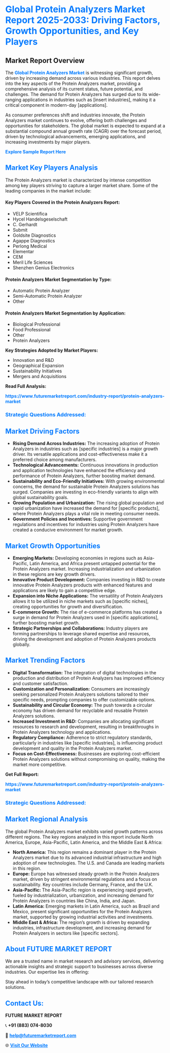 <h1 style="color: #007BFF;">Global Protein Analyzers Market Report 2025-2033: Driving Factors, Growth Opportunities, and Key Players</h1>

<section id="overview">
<h2>Market Report Overview</h2>
<p>The <a href="https://www.futuremarketreport.com/industry-report/protein-analyzers-market" style="color: #007BFF; text-decoration: none;"><strong>Global Protein Analyzers Market</strong></a> is witnessing significant growth, driven by increasing demand across various industries. This report delves into the key aspects of the Protein Analyzers market, providing a comprehensive analysis of its current status, future potential, and challenges. The demand for Protein Analyzers has surged due to its wide-ranging applications in industries such as [insert industries], making it a critical component in modern-day [applications].</p>
<p>As consumer preferences shift and industries innovate, the Protein Analyzers market continues to evolve, offering both challenges and opportunities for stakeholders. The global market is expected to expand at a substantial compound annual growth rate (CAGR) over the forecast period, driven by technological advancements, emerging applications, and increasing investments by major players.</p>
</section>

<section id="overview">
<p><a href="https://www.futuremarketreport.com/request-sample/reportId=128293" style="color: #007BFF; text-decoration: none;"><strong>Explore Sample Report Here</strong></a></p>
</section>

<section id="key-players">
<h2 style="color: #007BFF;">Market Key Players Analysis</h2>
<p>The Protein Analyzers market is characterized by intense competition among key players striving to capture a larger market share. Some of the leading companies in the market include:</p>
<h4>Key Players Covered in the Protein Analyzers Report:</h4>
<ul><li>VELP Scientifica</li><li>Hycel Handelsgeselschaft</li><li>C. Gerhardt</li><li>Submit</li><li>Goldsite Diagnostics</li><li>Agappe Diagnostics</li><li>Perlong Medical</li><li>Elementar</li><li>CEM</li><li>Meril Life Sciences</li><li>Shenzhen Genius Electronics</li></ul>
<h4>Protein Analyzers Market Segmentation by Type:</h4>
<ul><li>Automatic Protein Analyzer</li><li>Semi-Automatic Protein Analyzer</li><li>Other</li></ul>

<h4>Protein Analyzers Market Segmentation by Application:</h4>
<ul><li>Biological Professional</li><li>Food Professional</li><li>Other</li><li>Protein Analyzers</li></ul>
<p><strong>Key Strategies Adopted by Market Players:</strong></p>
<ul>
<li>Innovation and R&D</li>
<li>Geographical Expansion</li>
<li>Sustainability Initiatives</li>
<li>Mergers and Acquisitions</li>
</ul>
</section>

<section>
<p><strong>Read Full Analysis: </strong></p><a href="https://www.futuremarketreport.com/industry-report/protein-analyzers-market" style="color: #007BFF; text-decoration: none;"><strong>https://www.futuremarketreport.com/industry-report/protein-analyzers-market</strong></a>
<h3 style="color: #007BFF;">Strategic Questions Addressed:</h3>
</section>

<section id="driving-factors">
<h2 style="color: #007BFF;">Market Driving Factors</h2>
<ul>
<li><strong>Rising Demand Across Industries:</strong> The increasing adoption of Protein Analyzers in industries such as [specific industries] is a major growth driver. Its versatile applications and cost-effectiveness make it a preferred choice among manufacturers.</li>
<li><strong>Technological Advancements:</strong> Continuous innovations in production and application technologies have enhanced the efficiency and performance of Protein Analyzers, further boosting market demand.</li>
<li><strong>Sustainability and Eco-Friendly Initiatives:</strong> With growing environmental concerns, the demand for sustainable Protein Analyzers solutions has surged. Companies are investing in eco-friendly variants to align with global sustainability goals.</li>
<li><strong>Growing Population and Urbanization:</strong> The rising global population and rapid urbanization have increased the demand for [specific products], where Protein Analyzers plays a vital role in meeting consumer needs.</li>
<li><strong>Government Policies and Incentives:</strong> Supportive government regulations and incentives for industries using Protein Analyzers have created a conducive environment for market growth.</li>
</ul>
</section>

<section id="growth-opportunities">
<h2 style="color: #007BFF;">Market Growth Opportunities</h2>
<ul>
<li><strong>Emerging Markets:</strong> Developing economies in regions such as Asia-Pacific, Latin America, and Africa present untapped potential for the Protein Analyzers market. Increasing industrialization and urbanization in these regions are key growth drivers.</li>
<li><strong>Innovative Product Development:</strong> Companies investing in R&D to create innovative Protein Analyzers products with enhanced features and applications are likely to gain a competitive edge.</li>
<li><strong>Expansion into Niche Applications:</strong> The versatility of Protein Analyzers allows it to be utilized in niche markets such as [specific niches], creating opportunities for growth and diversification.</li>
<li><strong>E-commerce Growth:</strong> The rise of e-commerce platforms has created a surge in demand for Protein Analyzers used in [specific applications], further boosting market growth.</li>
<li><strong>Strategic Partnerships and Collaborations:</strong> Industry players are forming partnerships to leverage shared expertise and resources, driving the development and adoption of Protein Analyzers products globally.</li>
</ul>
</section>

<section id="trending-factors">
<h2 style="color: #007BFF;">Market Trending Factors</h2>
<ul>
<li><strong>Digital Transformation:</strong> The integration of digital technologies in the production and distribution of Protein Analyzers has improved efficiency and customer satisfaction.</li>
<li><strong>Customization and Personalization:</strong> Consumers are increasingly seeking personalized Protein Analyzers solutions tailored to their specific needs, prompting companies to offer customizable options.</li>
<li><strong>Sustainability and Circular Economy:</strong> The push towards a circular economy has driven demand for recyclable and reusable Protein Analyzers solutions.</li>
<li><strong>Increased Investment in R&D:</strong> Companies are allocating significant resources to research and development, resulting in breakthroughs in Protein Analyzers technology and applications.</li>
<li><strong>Regulatory Compliance:</strong> Adherence to strict regulatory standards, particularly in industries like [specific industries], is influencing product development and quality in the Protein Analyzers market.</li>
<li><strong>Focus on Cost-Effectiveness:</strong> Businesses are exploring cost-efficient Protein Analyzers solutions without compromising on quality, making the market more competitive.</li>
</ul>
</section>

<section>
<p><strong>Get Full Report: </strong></p><a href="https://www.futuremarketreport.com/industry-report/protein-analyzers-market" style="color: #007BFF; text-decoration: none;"><strong>https://www.futuremarketreport.com/industry-report/protein-analyzers-market</strong></a>
<h3 style="color: #007BFF;">Strategic Questions Addressed:</h3>
</section>


<section id="regional-analysis">
<h2 style="color: #007BFF;">Market Regional Analysis</h2>
<p>The global Protein Analyzers market exhibits varied growth patterns across different regions. The key regions analyzed in this report include North America, Europe, Asia-Pacific, Latin America, and the Middle East & Africa:</p>
<ul>
<li><strong>North America:</strong> This region remains a dominant player in the Protein Analyzers market due to its advanced industrial infrastructure and high adoption of new technologies. The U.S. and Canada are leading markets in this region.</li>
<li><strong>Europe:</strong> Europe has witnessed steady growth in the Protein Analyzers market, driven by stringent environmental regulations and a focus on sustainability. Key countries include Germany, France, and the U.K.</li>
<li><strong>Asia-Pacific:</strong> The Asia-Pacific region is experiencing rapid growth, fueled by industrialization, urbanization, and increasing demand for Protein Analyzers in countries like China, India, and Japan.</li>
<li><strong>Latin America:</strong> Emerging markets in Latin America, such as Brazil and Mexico, present significant opportunities for the Protein Analyzers market, supported by growing industrial activities and investments.</li>
<li><strong>Middle East & Africa:</strong> The region’s growth is driven by expanding industries, infrastructure development, and increasing demand for Protein Analyzers in sectors like [specific sectors].</li>
</ul>
</section>

<footer>
<h2 style="color: #007BFF;">About FUTURE MARKET REPORT</h2>
<p>We are a trusted name in market research and advisory services, delivering actionable insights and strategic support to businesses across diverse industries. Our expertise lies in offering:</p>

<p>Stay ahead in today’s competitive landscape with our tailored research solutions.</p>

<h2 style="color: #007BFF;">Contact Us:</h2>
<p><strong>FUTURE MARKET REPORT</strong></p>
<p>📞 <strong>+91 (883) 074-8030</strong></p>
<p>📧 <strong><a href="mailto:help@futuremarketreport.com" style="color: #007BFF;">help@futuremarketreport.com</a></strong></p>
<p>🌐 <strong><a href="https://www.futuremarketreport.com/" style="color: #007BFF;">Visit Our Website</a></strong></p>
</footer>